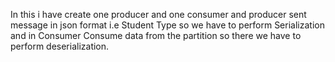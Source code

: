 In this i have create one producer and one consumer and producer sent message in json format i.e Student Type so we have to perform Serialization and in Consumer Consume data from the partition so there we have to perform deserialization.
